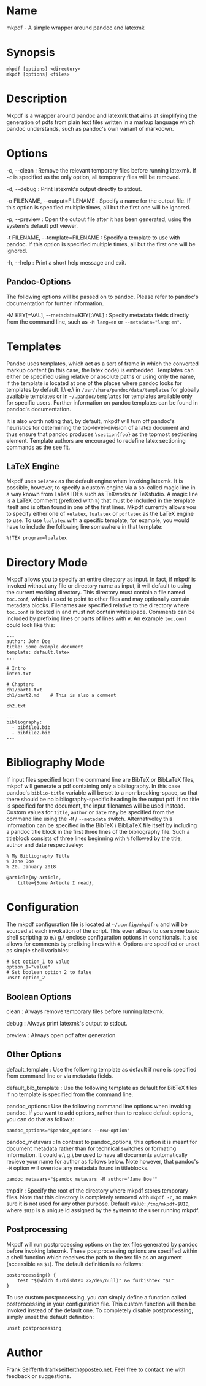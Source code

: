 # Name

mkpdf - A simple wrapper around pandoc and latexmk

# Synopsis

```
mkpdf [options] <directory>
mkpdf [options] <files>
```

# Description

Mkpdf is a wrapper around pandoc and latexmk that aims at simplifying the
generation of pdfs from plain text files written in a markup language which
pandoc understands, such as pandoc's own variant of markdown.


# Options

-c, \--clean
: Remove the relevant temporary files before running latexmk. If `-c` is
specified as the only option, all temporary files will be removed.

-d, \--debug
: Print latexmk's output directly to stdout.

-o FILENAME, \--output=FILENAME
: Specify a name for the output file. If this option is specified multiple
times, all but the first one will be ignored.

-p, \--preview
: Open the output file after it has been generated, using the system's default
pdf viewer.

-t FILENAME, \--template=FILENAME
: Specify a template to use with pandoc. If this option is specified multiple
times, all but the first one will be ignored.

-h, \--help
: Print a short help message and exit.

## Pandoc-Options

The following options will be passed on to pandoc. Please refer to pandoc's
documentation for further information.

-M KEY[=VAL], \--metadata=KEY[:VAL]
: Specify metadata fields directly from the command line, such as `-M lang=en`
or `--metadata="lang:en"`.


# Templates

Pandoc uses templates, which act as a sort of frame in which the converted
markup content (in this case, the latex code) is embedded. Templates can either
be specified using relative or absolute paths or using only the name, if the
template is located at one of the places where pandoc looks for templates by
default. I.\ e.\ in `/usr/share/pandoc/data/templates` for globally available
templates or in `~/.pandoc/templates` for templates available only for specific
users. Further information on pandoc templates can be found in pandoc's
documentation.

It is also worth noting that, by default, mkpdf will turn off pandoc's
heuristics for determining the top-level-division of a latex document
and thus ensure that pandoc produces `\section{foo}` as the topmost
sectioning element. Template authors are encouraged to redefine latex
sectioning commands as the see fit.

## LaTeX Engine

Mkpdf uses `xelatex` as the default engine when invoking latexmk. It is
possible, however, to specify a custom engine via a so-called magic line in a
way known from LaTeX IDEs such as TeXworks or TeXstudio. A magic line is a
LaTeX comment (prefixed with `%`) that must be included in the template itself
and is often found in one of the first lines. Mkpdf currently allows you to
specify either one of `xelatex`, `lualatex` or `pdflatex` as the LaTeX engine
to use. To use `lualatex` with a specific template, for example, you would have
to include the following line somewhere in that template:

```
%!TEX program=lualatex
```

# Directory Mode

Mkpdf allows you to specify an entire directory as input. In fact, if mkpdf is
invoked without any file or directory name as input, it will default to using
the current working directory. This directory must contain a file named
`toc.conf`, which is used to point to other files and may optionally contain
metadata blocks. Filenames are specified relative to the directory where
`toc.conf` is located in and must not contain whitespace. Comments can be
included by prefixing lines or parts of lines with `#`. An example `toc.conf`
could look like this:

```
---
author: John Doe
title: Some example document
template: default.latex
...

# Intro
intro.txt

# Chapters
ch1/part1.txt
ch1/part2.md    # This is also a comment

ch2.txt

---
bibliography:
  - bibfile1.bib
  - bibfile2.bib
---
```

# Bibliography Mode

If input files specified from the command line are BibTeX or BibLaTeX files,
mkpdf will generate a pdf containing only a bibliography. In this case pandoc's
`biblio-title` variable will be set to a non-breaking-space, so that there
should be no bibliography-specific heading in the output pdf. If no title is
specified for the document, the input filenames will be used instead. Custom
values for `title`, `author` or `date` may be specified from the command line
using the `-M` / `--metadata` switch. Alternativeley this information can be
specified in the BibTeX / BibLaTeX file itself by including a pandoc title
block in the first three lines of the bibliography file. Such a titleblock
consists of three lines beginning with `%` followed by the title, author and
date respectiveley:

```
% My Bibliography Title
% Jane Doe
% 20. January 2018

@article{my-article,
    title={Some Article I read},
```


# Configuration

The mkpdf configuration file is located at `~/.config/mkpdfrc` and will be
sourced at each invokation of the script. This even allows to use some basic
shell scripting to e.\ g.\ enclose configuration options in conditionals. It
also allows for comments by prefixing lines with `#`. Options are specified or
unset as simple shell variables:

```
# Set option_1 to value
option_1="value"
# Set boolean option_2 to false
unset option_2
```


## Boolean Options

clean
: Always remove temporary files before running latexmk.

debug
: Always print latexmk's output to stdout.

preview
: Always open pdf after generation.

## Other Options

default_template
: Use the following template as default if none is specified from command line
or via metadata fields.

default_bib_template
: Use the following template as default for BibTeX files if no template is
specified from the command line.

pandoc_options
: Use the following command line options when invoking pandoc. If you want to
add options, rather than to replace default options, you can do that as
follows:

```
pandoc_options="$pandoc_options --new-option"
```

pandoc_metavars
: In contrast to pandoc_options, this option it is meant for document
metadata rather than for technical switches or formating information. It
could e.\ g.\ be used to have all documents automatically recieve your
name for author as follows below. Note however, that pandoc's `-M`
option will override any metadata found in titleblocks.

```
pandoc_metavars="$pandoc_metavars -M author='Jane Doe'"
```

tmpdir
: Specify the root of the directory where mkpdf stores temporary
files. Note that this directory is completely removed with `mkpdf
-c`, so make sure it is not used for any other purpose. Default value:
`/tmp/mkpdf-$UID`, where `$UID` is a unique id assigned by the system to
the user running mkpdf.

## Postprocessing

Mkpdf will run postprocessing options on the tex files generated by pandoc
before invoking latexmk. These postprocessing options are specified within a
shell function which receives the path to the tex file as an argument
(accessible as `$1`). The default definition is as follows:

```
postprocessing() {
    test "$(which furbishtex 2>/dev/null)" && furbishtex "$1"
}
```

To use custom postprocessing, you can simply define a function called
postprocessing in your configuration file. This custom function will then be
invoked instead of the default one. To completely disable postprocessing,
simply unset the default definition:

```
unset postprocessing
```


# Author

Frank Seifferth <frankseifferth@posteo.net>. Feel free to contact me
with feedback or suggestions.
